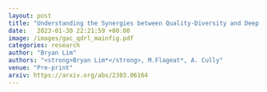 ```yaml
---
layout: post
title: "Understanding the Synergies between Quality-Diversity and Deep Reinforcement Learning"
date:   2023-01-30 22:21:59 +00:00
image: /images/gac_qdrl_mainfig.pdf
categories: research
author: "Bryan Lim"
authors: "<strong>Bryan Lim*</strong>, M.Flageat*, A. Cully"
venue: "Pre-print"
arxiv: https://arxiv.org/abs/2303.06164
--- 
```

